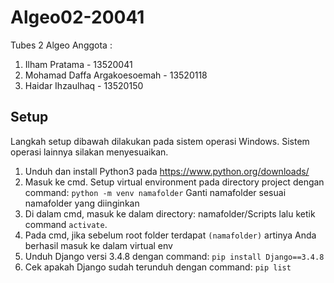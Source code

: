 # Algeo02-20041
Tubes 2 Algeo
Anggota :
1. Ilham Pratama - 13520041
2. Mohamad Daffa Argakoesoemah - 13520118
3. Haidar Ihzaulhaq - 13520150

## Setup
Langkah setup dibawah dilakukan pada sistem operasi Windows. Sistem operasi lainnya silakan menyesuaikan.
1. Unduh dan install Python3 pada https://www.python.org/downloads/
2. Masuk ke cmd. Setup virtual environment pada directory project dengan command:
   `python -m venv namafolder`
   Ganti namafolder sesuai namafolder yang diinginkan
3. Di dalam cmd, masuk ke dalam directory: namafolder/Scripts lalu ketik command `activate`. 
4. Pada cmd, jika sebelum root folder terdapat `(namafolder)` artinya Anda berhasil masuk ke dalam virtual env
5. Unduh Django versi 3.4.8 dengan command:
   `pip install Django==3.4.8`
6. Cek apakah Django sudah terunduh dengan command:
   `pip list`

